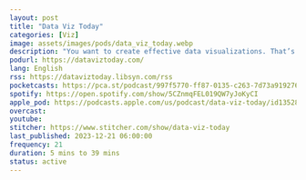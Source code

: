 ```yaml
---
layout: post
title: "Data Viz Today"
categories: [Viz]
image: assets/images/pods/data_viz_today.webp
description: "You want to create effective data visualizations. That’s hard work. There are so many decisions to make, like chart type, annotations, and color!<br><br>Will this podcast help?<br><br>Host and fellow data viz designer Alli Torban is in the trenches with you. She shares the latest tools and methods that she’s discovered while on the job and interviewing top designers.<br><br>If you’re an analyst, journalist, or designer who wants to hone your skills with specific tactics, then this show could be just what you need."
podurl: https://dataviztoday.com/
lang: English
rss: https://dataviztoday.libsyn.com/rss
pocketcasts: https://pca.st/podcast/997f5770-ff87-0135-c263-7d73a919276a
spotify: https://open.spotify.com/show/5CZnmqFEL019QW7yJoKyCI
apple_pod: https://podcasts.apple.com/us/podcast/data-viz-today/id1352837603
overcast:
youtube:
stitcher: https://www.stitcher.com/show/data-viz-today
last_published: 2023-12-21 06:00:00
frequency: 21
duration: 5 mins to 39 mins
status: active
---
```

